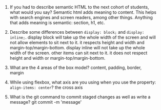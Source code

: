 1. If you had to describe semantic HTML to the next cohort of students, what would you say?
Semantic html adds meaning to content. This helps with search engines and screen readers, among other things. Anything that adds meaning is semantic: section, h1, etc.

2. Describe some differences between ```display: block;``` and ```display: inline;```.
display block will take up the whole width of the screen and will not allow elements to sit next to it. it respects height and width and margin-top/margin-bottom.
display inline will not take up the whole width of the screen. other items can sit next to it. it does not respect height and width or margin-top/margin-bottom.

3. What are the 4 areas of the box model?
content, padding, border, margin

4. While using flexbox, what axis are you using when you use the property: ```align-items: center```?
the cross axis

5. What is the git command to commit staged changes as well as write a message? 
git commit -m 'message'